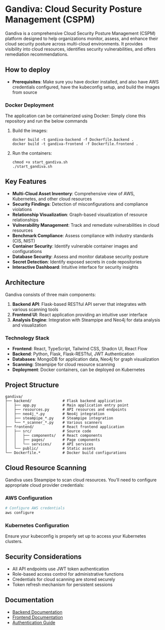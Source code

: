 # Gandiva: Cloud Security Posture Management (CSPM)

Gandiva is a comprehensive Cloud Security Posture Management (CSPM) platform designed to help organizations monitor, assess, and enhance their cloud security posture across multi-cloud environments. It provides visibility into cloud resources, identifies security vulnerabilities, and offers remediation recommendations.


## How to deploy
- **Prerequisites**: Make sure you have docker installed, and also have AWS credentials configured, have the kubeconfig setup, and build the images from source


### Docker Deployment

The application can be containerized using Docker: Simply clone this repository and run the below commands

1. Build the images:
   ```
   docker build -t gandiva-backend -f Dockerfile.backend .
   docker build -t gandiva-frontend -f Dockerfile.frontend .
   ```

2. Run the containers:
   ```
   chmod +x start_gandiva.sh
   ./start_gandiva.sh
   ```

## Key Features

- **Multi-Cloud Asset Inventory**: Comprehensive view of AWS, Kubernetes, and other cloud resources
- **Security Findings**: Detection of misconfigurations and compliance violations
- **Relationship Visualization**: Graph-based visualization of resource relationships
- **Vulnerability Management**: Track and remediate vulnerabilities in cloud resources
- **Benchmark Compliance**: Assess compliance with industry standards (CIS, NIST)
- **Container Security**: Identify vulnerable container images and configurations
- **Database Security**: Assess and monitor database security posture
- **Secret Detection**: Identify exposed secrets in code repositories
- **Interactive Dashboard**: Intuitive interface for security insights

## Architecture

Gandiva consists of three main components:

1. **Backend API**: Flask-based RESTful API server that integrates with various scanning tools
2. **Frontend UI**: React application providing an intuitive user interface
3. **Analysis Engine**: Integration with Steampipe and Neo4j for data analysis and visualization

### Technology Stack

- **Frontend**: React, TypeScript, Tailwind CSS, Shadcn UI, React Flow
- **Backend**: Python, Flask, Flask-RESTful, JWT Authentication
- **Databases**: MongoDB for application data, Neo4j for graph visualization
- **Scanning**: Steampipe for cloud resource scanning
- **Deployment**: Docker containers, can be deployed on Kubernetes

## Project Structure

```
gandiva/
├── backend/              # Flask backend application
│   ├── app.py            # Main application entry point
│   ├── resources.py      # API resources and endpoints
│   ├── neo4j_*.py        # Neo4j integration
│   ├── steampipe_*.py    # Steampipe integration
│   └── *_scanner_*.py    # Various scanners
├── frontend/             # React frontend application
│   ├── src/              # Source code
│   │   ├── components/   # React components
│   │   ├── pages/        # Page components
│   │   └── services/     # API services
│   └── public/           # Static assets
└── Dockerfile.*          # Docker build configurations
```


## Cloud Resource Scanning

Gandiva uses Steampipe to scan cloud resources. You'll need to configure appropriate cloud provider credentials:

### AWS Configuration

```bash
# Configure AWS credentials
aws configure
```

### Kubernetes Configuration

Ensure your kubeconfig is properly set up to access your Kubernetes clusters.

## Security Considerations

- All API endpoints use JWT token authentication
- Role-based access control for administrative functions
- Credentials for cloud scanning are stored securely
- Token refresh mechanism for persistent sessions

## Documentation

- [Backend Documentation](./backend/README.md)
- [Frontend Documentation](./frontend/README.md)
- [Authentication Guide](./frontend/README-AUTH.md)



